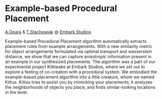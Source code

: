 # Example-based Procedural Placement
[A.Opara](https://www.anastasiaopara.com/) & [T.Stachowiak](http://h3.gd/) @ [Embark Studios](https://www.embark-studios.com/)

Example-based Procedural Placement algorithm automatically extracts placement rules from example arrangements. With a new similarity metric for object arrangements formulated via optimal transport and wasserstein distance, we show that we can capture anisotropic information present in an example in our synthesized placements. The algorithm was a part of our experimental project Kittiwake at Embark Studios, where we set out to explore a feeling of co-creation with a procedural system. We embodied the example-based placement algorithm into a little creature, whom we named Kittus. Kittus tries to assist you by mimicking your placements; it analyzes the neighborhoods of objects you place, and finds similar-looking locations in the level. 
